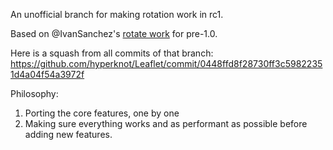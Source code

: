 An unofficial branch for making rotation work in rc1. 

Based on @IvanSanchez's [rotate work](https://github.com/Leaflet/Leaflet/tree/rotate) for pre-1.0.

Here is a squash from all commits of that branch:
https://github.com/hyperknot/Leaflet/commit/0448ffd8f28730ff3c59822351d4a04f54a3972f

Philosophy:

1. Porting the core features, one by one
2. Making sure everything works and as performant as possible before adding new features.
